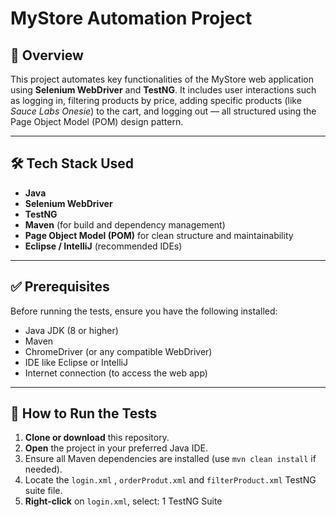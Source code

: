 # MyStore Automation Project

## 📝 Overview

This project automates key functionalities of the MyStore web application using **Selenium WebDriver** and **TestNG**. It includes user interactions such as logging in, filtering products by price, adding specific products (like *Sauce Labs Onesie*) to the cart, and logging out — all structured using the Page Object Model (POM) design pattern.

---

## 🛠️ Tech Stack Used

- **Java**
- **Selenium WebDriver**
- **TestNG**
- **Maven** (for build and dependency management)
- **Page Object Model (POM)** for clean structure and maintainability
- **Eclipse / IntelliJ** (recommended IDEs)

---

## ✅ Prerequisites

Before running the tests, ensure you have the following installed:

- Java JDK (8 or higher)
- Maven
- ChromeDriver (or any compatible WebDriver)
- IDE like Eclipse or IntelliJ
- Internet connection (to access the web app)

---

## 🚀 How to Run the Tests

1. **Clone or download** this repository.
2. **Open** the project in your preferred Java IDE.
3. Ensure all Maven dependencies are installed (use `mvn clean install` if needed).
4. Locate the `login.xml` , `orderProdut.xml` and `filterProduct.xml` TestNG suite file.
5. **Right-click** on `login.xml`, select: 1 TestNG Suite

